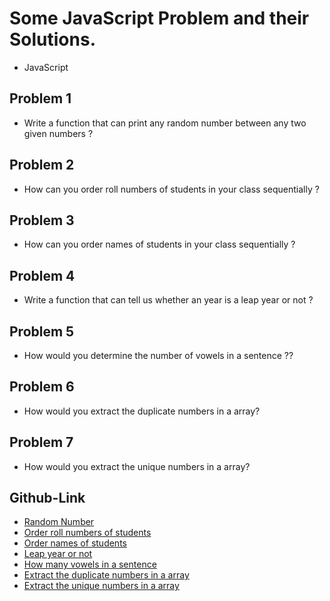 # Some JavaScript Problem and their Solutions.

- JavaScript

## Problem 1

- Write a function that can print any random number between any two given numbers ?

## Problem 2

- How can you order roll numbers of students in your class sequentially ?

## Problem 3

- How can you order names of students in your class sequentially ?

## Problem 4

- Write a function that can tell us whether an year is a leap year or not ?

## Problem 5

- How would you determine the number of vowels in a sentence ??

## Problem 6

- How would you extract the duplicate numbers in a array?

## Problem 7

- How would you extract the unique numbers in a array?

## Github-Link

- [Random Number](https://arifur-ra.github.io/MyProject/JavaScript/03_colorFliper/index.html)
- [Order roll numbers of students](https://arifur-ra.github.io/MyProject/JavaScript/04_counter/index.html)
- [Order names of students](https://arifur-ra.github.io/MyProject/JavaScript/05_reviews/index.html)
- [Leap year or not](https://arifur-ra.github.io/MyProject/JavaScript/06_navbar/index.html)
- [How many vowels in a sentence](https://arifur-ra.github.io/MyProject/JavaScript/07_sidebar/index.html)
- [Extract the duplicate numbers in a array](https://arifur-ra.github.io/MyProject/JavaScript/08_modal/index.html)
- [Extract the unique numbers in a array](https://arifur-ra.github.io/MyProject/JavaScript/09_questions-project/index.html)
